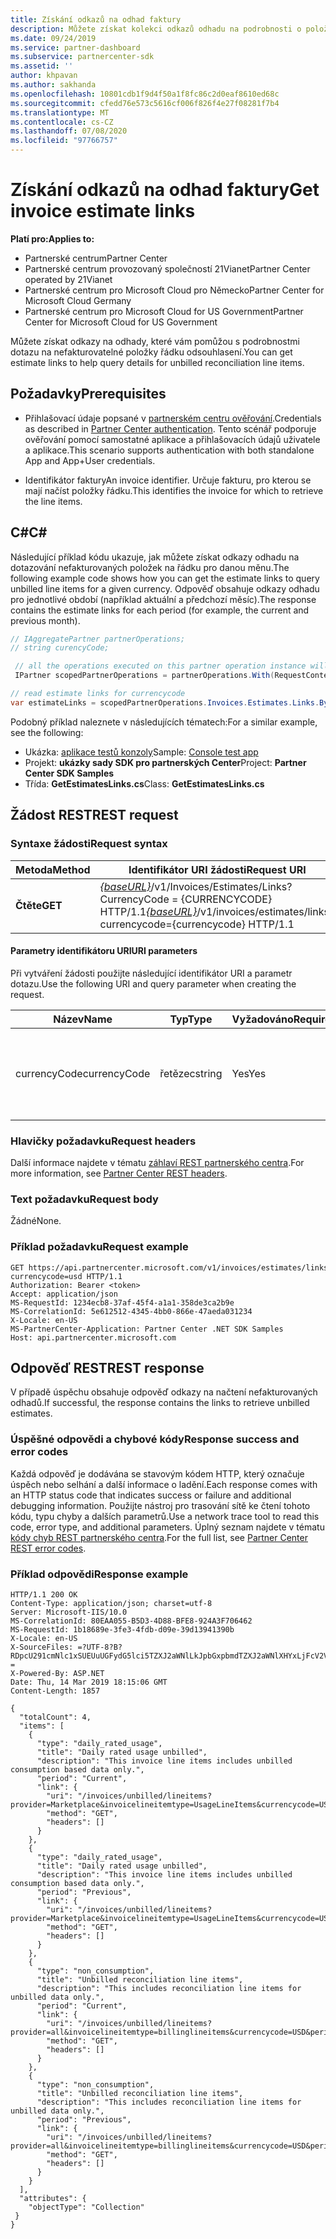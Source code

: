 ```yaml
---
title: Získání odkazů na odhad faktury
description: Můžete získat kolekci odkazů odhadu na podrobnosti o položce řádku odsouhlasení dotazů.
ms.date: 09/24/2019
ms.service: partner-dashboard
ms.subservice: partnercenter-sdk
ms.assetid: ''
author: khpavan
ms.author: sakhanda
ms.openlocfilehash: 10801cdb1f9d4f50a1f8fc86c2d0eaf8610ed68c
ms.sourcegitcommit: cfedd76e573c5616cf006f826f4e27f08281f7b4
ms.translationtype: MT
ms.contentlocale: cs-CZ
ms.lasthandoff: 07/08/2020
ms.locfileid: "97766757"
---
```

# <a name="get-invoice-estimate-links"></a><span data-ttu-id="fce1c-103">Získání odkazů na odhad faktury</span><span class="sxs-lookup"><span data-stu-id="fce1c-103">Get invoice estimate links</span></span>

<span data-ttu-id="fce1c-104">**Platí pro:**</span><span class="sxs-lookup"><span data-stu-id="fce1c-104">**Applies to:**</span></span>

- <span data-ttu-id="fce1c-105">Partnerské centrum</span><span class="sxs-lookup"><span data-stu-id="fce1c-105">Partner Center</span></span>
- <span data-ttu-id="fce1c-106">Partnerské centrum provozovaný společností 21Vianet</span><span class="sxs-lookup"><span data-stu-id="fce1c-106">Partner Center operated by 21Vianet</span></span>
- <span data-ttu-id="fce1c-107">Partnerské centrum pro Microsoft Cloud pro Německo</span><span class="sxs-lookup"><span data-stu-id="fce1c-107">Partner Center for Microsoft Cloud Germany</span></span>
- <span data-ttu-id="fce1c-108">Partnerské centrum pro Microsoft Cloud for US Government</span><span class="sxs-lookup"><span data-stu-id="fce1c-108">Partner Center for Microsoft Cloud for US Government</span></span>

<span data-ttu-id="fce1c-109">Můžete získat odkazy na odhady, které vám pomůžou s podrobnostmi dotazu na nefakturovatelné položky řádku odsouhlasení.</span><span class="sxs-lookup"><span data-stu-id="fce1c-109">You can get estimate links to help query details for unbilled reconciliation line items.</span></span>

## <a name="prerequisites"></a><span data-ttu-id="fce1c-110">Požadavky</span><span class="sxs-lookup"><span data-stu-id="fce1c-110">Prerequisites</span></span>

- <span data-ttu-id="fce1c-111">Přihlašovací údaje popsané v [partnerském centru ověřování](partner-center-authentication.md).</span><span class="sxs-lookup"><span data-stu-id="fce1c-111">Credentials as described in [Partner Center authentication](partner-center-authentication.md).</span></span> <span data-ttu-id="fce1c-112">Tento scénář podporuje ověřování pomocí samostatné aplikace a přihlašovacích údajů uživatele a aplikace.</span><span class="sxs-lookup"><span data-stu-id="fce1c-112">This scenario supports authentication with both standalone App and App+User credentials.</span></span>

- <span data-ttu-id="fce1c-113">Identifikátor faktury</span><span class="sxs-lookup"><span data-stu-id="fce1c-113">An invoice identifier.</span></span> <span data-ttu-id="fce1c-114">Určuje fakturu, pro kterou se mají načíst položky řádku.</span><span class="sxs-lookup"><span data-stu-id="fce1c-114">This identifies the invoice for which to retrieve the line items.</span></span>

## <a name="c"></a><span data-ttu-id="fce1c-115">C\#</span><span class="sxs-lookup"><span data-stu-id="fce1c-115">C\#</span></span>

<span data-ttu-id="fce1c-116">Následující příklad kódu ukazuje, jak můžete získat odkazy odhadu na dotazování nefakturovaných položek na řádku pro danou měnu.</span><span class="sxs-lookup"><span data-stu-id="fce1c-116">The following example code shows how you can get the estimate links to query unbilled line items for a given currency.</span></span> <span data-ttu-id="fce1c-117">Odpověď obsahuje odkazy odhadu pro jednotlivé období (například aktuální a předchozí měsíc).</span><span class="sxs-lookup"><span data-stu-id="fce1c-117">The response contains the estimate links for each period (for example, the current and previous month).</span></span>

``` csharp
// IAggregatePartner partnerOperations;
// string curencyCode;

 // all the operations executed on this partner operation instance will share the same correlation Id but will differ in request Id
 IPartner scopedPartnerOperations = partnerOperations.With(RequestContextFactory.Instance.Create(Guid.NewGuid()));

// read estimate links for currencycode
var estimateLinks = scopedPartnerOperations.Invoices.Estimates.Links.ByCurrency(curencyCode).Get();
```

<span data-ttu-id="fce1c-118">Podobný příklad naleznete v následujících tématech:</span><span class="sxs-lookup"><span data-stu-id="fce1c-118">For a similar example, see the following:</span></span>

- <span data-ttu-id="fce1c-119">Ukázka: [aplikace testů konzoly](console-test-app.md)</span><span class="sxs-lookup"><span data-stu-id="fce1c-119">Sample: [Console test app](console-test-app.md)</span></span>
- <span data-ttu-id="fce1c-120">Projekt: **ukázky sady SDK pro partnerských Center**</span><span class="sxs-lookup"><span data-stu-id="fce1c-120">Project: **Partner Center SDK Samples**</span></span>
- <span data-ttu-id="fce1c-121">Třída: **GetEstimatesLinks.cs**</span><span class="sxs-lookup"><span data-stu-id="fce1c-121">Class: **GetEstimatesLinks.cs**</span></span>

## <a name="rest-request"></a><span data-ttu-id="fce1c-122">Žádost REST</span><span class="sxs-lookup"><span data-stu-id="fce1c-122">REST request</span></span>

### <a name="request-syntax"></a><span data-ttu-id="fce1c-123">Syntaxe žádosti</span><span class="sxs-lookup"><span data-stu-id="fce1c-123">Request syntax</span></span>

| <span data-ttu-id="fce1c-124">Metoda</span><span class="sxs-lookup"><span data-stu-id="fce1c-124">Method</span></span>  | <span data-ttu-id="fce1c-125">Identifikátor URI žádosti</span><span class="sxs-lookup"><span data-stu-id="fce1c-125">Request URI</span></span>                                                                                                 |
|---------|-------------------------------------------------------------------------------------------------------------|
| <span data-ttu-id="fce1c-126">**Čtěte**</span><span class="sxs-lookup"><span data-stu-id="fce1c-126">**GET**</span></span> | <span data-ttu-id="fce1c-127">[*{baseURL}*](partner-center-rest-urls.md)/v1/Invoices/Estimates/Links? CurrencyCode = {CURRENCYCODE} HTTP/1.1</span><span class="sxs-lookup"><span data-stu-id="fce1c-127">[*{baseURL}*](partner-center-rest-urls.md)/v1/invoices/estimates/links?currencycode={currencycode} HTTP/1.1</span></span> |

#### <a name="uri-parameters"></a><span data-ttu-id="fce1c-128">Parametry identifikátoru URI</span><span class="sxs-lookup"><span data-stu-id="fce1c-128">URI parameters</span></span>

<span data-ttu-id="fce1c-129">Při vytváření žádosti použijte následující identifikátor URI a parametr dotazu.</span><span class="sxs-lookup"><span data-stu-id="fce1c-129">Use the following URI and query parameter when creating the request.</span></span>

| <span data-ttu-id="fce1c-130">Název</span><span class="sxs-lookup"><span data-stu-id="fce1c-130">Name</span></span>                   | <span data-ttu-id="fce1c-131">Typ</span><span class="sxs-lookup"><span data-stu-id="fce1c-131">Type</span></span>   | <span data-ttu-id="fce1c-132">Vyžadováno</span><span class="sxs-lookup"><span data-stu-id="fce1c-132">Required</span></span> | <span data-ttu-id="fce1c-133">Popis</span><span class="sxs-lookup"><span data-stu-id="fce1c-133">Description</span></span>                                                       |
|------------------------|--------|----------|-------------------------------------------------------------------|
| <span data-ttu-id="fce1c-134">currencyCode</span><span class="sxs-lookup"><span data-stu-id="fce1c-134">currencyCode</span></span>           | <span data-ttu-id="fce1c-135">řetězec</span><span class="sxs-lookup"><span data-stu-id="fce1c-135">string</span></span> | <span data-ttu-id="fce1c-136">Yes</span><span class="sxs-lookup"><span data-stu-id="fce1c-136">Yes</span></span>      | <span data-ttu-id="fce1c-137">Kód měny pro nefakturovatelné položky řádku</span><span class="sxs-lookup"><span data-stu-id="fce1c-137">The currency code for the unbilled line items.</span></span>                    |

### <a name="request-headers"></a><span data-ttu-id="fce1c-138">Hlavičky požadavku</span><span class="sxs-lookup"><span data-stu-id="fce1c-138">Request headers</span></span>

<span data-ttu-id="fce1c-139">Další informace najdete v tématu [záhlaví REST partnerského centra](headers.md).</span><span class="sxs-lookup"><span data-stu-id="fce1c-139">For more information, see [Partner Center REST headers](headers.md).</span></span>

### <a name="request-body"></a><span data-ttu-id="fce1c-140">Text požadavku</span><span class="sxs-lookup"><span data-stu-id="fce1c-140">Request body</span></span>

<span data-ttu-id="fce1c-141">Žádné</span><span class="sxs-lookup"><span data-stu-id="fce1c-141">None.</span></span>

### <a name="request-example"></a><span data-ttu-id="fce1c-142">Příklad požadavku</span><span class="sxs-lookup"><span data-stu-id="fce1c-142">Request example</span></span>

```http
GET https://api.partnercenter.microsoft.com/v1/invoices/estimates/links?currencycode=usd HTTP/1.1
Authorization: Bearer <token>
Accept: application/json
MS-RequestId: 1234ecb8-37af-45f4-a1a1-358de3ca2b9e
MS-CorrelationId: 5e612512-4345-4bb0-866e-47aeda031234
X-Locale: en-US
MS-PartnerCenter-Application: Partner Center .NET SDK Samples
Host: api.partnercenter.microsoft.com
```

## <a name="rest-response"></a><span data-ttu-id="fce1c-143">Odpověď REST</span><span class="sxs-lookup"><span data-stu-id="fce1c-143">REST response</span></span>

<span data-ttu-id="fce1c-144">V případě úspěchu obsahuje odpověď odkazy na načtení nefakturovaných odhadů.</span><span class="sxs-lookup"><span data-stu-id="fce1c-144">If successful, the response contains the links to retrieve unbilled estimates.</span></span>

### <a name="response-success-and-error-codes"></a><span data-ttu-id="fce1c-145">Úspěšné odpovědi a chybové kódy</span><span class="sxs-lookup"><span data-stu-id="fce1c-145">Response success and error codes</span></span>

<span data-ttu-id="fce1c-146">Každá odpověď je dodávána se stavovým kódem HTTP, který označuje úspěch nebo selhání a další informace o ladění.</span><span class="sxs-lookup"><span data-stu-id="fce1c-146">Each response comes with an HTTP status code that indicates success or failure and additional debugging information.</span></span> <span data-ttu-id="fce1c-147">Použijte nástroj pro trasování sítě ke čtení tohoto kódu, typu chyby a dalších parametrů.</span><span class="sxs-lookup"><span data-stu-id="fce1c-147">Use a network trace tool to read this code, error type, and additional parameters.</span></span> <span data-ttu-id="fce1c-148">Úplný seznam najdete v tématu [kódy chyb REST partnerského centra](error-codes.md).</span><span class="sxs-lookup"><span data-stu-id="fce1c-148">For the full list, see [Partner Center REST error codes](error-codes.md).</span></span>

### <a name="response-example"></a><span data-ttu-id="fce1c-149">Příklad odpovědi</span><span class="sxs-lookup"><span data-stu-id="fce1c-149">Response example</span></span>

```http
HTTP/1.1 200 OK
Content-Type: application/json; charset=utf-8
Server: Microsoft-IIS/10.0
MS-CorrelationId: 80EAA055-B5D3-4D88-BFE8-924A3F706462
MS-RequestId: 1b18689e-3fe3-4fdb-d09e-39d13941390b
X-Locale: en-US
X-SourceFiles: =?UTF-8?B?RDpcU291cmNlc1xSUEUuUGFydG5lci5TZXJ2aWNlLkJpbGxpbmdTZXJ2aWNlXHYxLjFcV2ViQXBpc1xCaWxsaW5nU2VydmljZS5WMi5XZWJcdjFcaW52b2ljZXNcZXN0aW1hdGVzXGxpbmtz?=
X-Powered-By: ASP.NET
Date: Thu, 14 Mar 2019 18:15:06 GMT
Content-Length: 1857

{
  "totalCount": 4,
  "items": [
    {
      "type": "daily_rated_usage",
      "title": "Daily rated usage unbilled",
      "description": "This invoice line items includes unbilled consumption based data only.",
      "period": "Current",
      "link": {
        "uri": "/invoices/unbilled/lineitems?provider=Marketplace&invoicelineitemtype=UsageLineItems&currencycode=USD&period=current&size=2000",
        "method": "GET",
        "headers": []
      }
    },
    {
      "type": "daily_rated_usage",
      "title": "Daily rated usage unbilled",
      "description": "This invoice line items includes unbilled consumption based data only.",
      "period": "Previous",
      "link": {
        "uri": "/invoices/unbilled/lineitems?provider=Marketplace&invoicelineitemtype=UsageLineItems&currencycode=USD&period=previous&size=2000",
        "method": "GET",
        "headers": []
      }
    },
    {
      "type": "non_consumption",
      "title": "Unbilled reconciliation line items",
      "description": "This includes reconciliation line items for unbilled data only.",
      "period": "Current",
      "link": {
        "uri": "/invoices/unbilled/lineitems?provider=all&invoicelineitemtype=billinglineitems&currencycode=USD&period=current&size=2000",
        "method": "GET",
        "headers": []
      }
    },
    {
      "type": "non_consumption",
      "title": "Unbilled reconciliation line items",
      "description": "This includes reconciliation line items for unbilled data only.",
      "period": "Previous",
      "link": {
        "uri": "/invoices/unbilled/lineitems?provider=all&invoicelineitemtype=billinglineitems&currencycode=USD&period=previous&size=2000",
        "method": "GET",
        "headers": []
      }
    }
  ],
  "attributes": {
    "objectType": "Collection"
 }
}
```

